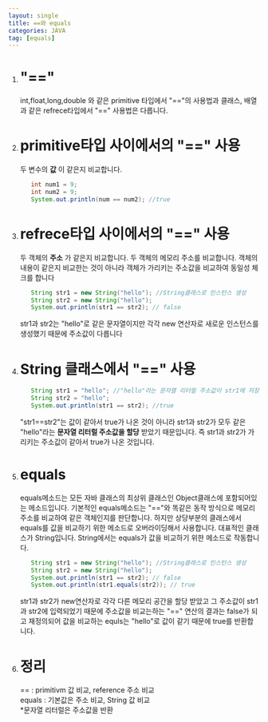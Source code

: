 ```yaml
---
layout: single
title: ==와 equals
categories: JAVA
tag: [equals]
---
```


1. # "=="    
   int,float,long,double 와 같은 primitive 타입에서 "=="의 사용법과 클래스, 배열과 같은 refrece타입에서 "==" 사용법은 다릅니다.
1. # primitive타입 사이에서의 "==" 사용
   두 변수의 __값__ 이 같은지 비교합니다.
   ```java
      int num1 = 9;
      int num2 = 9;
      System.out.println(num == num2); //true
   ```
1. # refrece타입 사이에서의 "==" 사용
   두 객체의 __주소__ 가 같은지 비교합니다. 두 객체의 메모리 주소를 비교합니다. 객체의 내용이 같은지 비교한는 것이 아니라 객체가 가리키는 주소값을 비교하여 동일성 체크를 합니다
   ```java
      String str1 = new String("hello"); //String클래스로 인스턴스 생성
      String str2 = new String("hello");
      System.out.println(str1 == str2); // false
   ```
   str1과 str2는 "hello"로 같은 문자열이지만 각각 new 연산자로 새로운 인스턴스를 생성했기 때문에 주소값이 다릅니다
1. # String 클래스에서 "==" 사용
   ```java
      String str1 = "hello"; //"hello"라는 문자열 리터럴 주소값이 str1에 저장
      String str2 = "hello"; 
      System.out.println(str1 == str2); //true
   ```
   "str1==str2"는 값이 같아서 true가 나온 것이 아니라 str1과 str2가 모두 같은 "hello"라는 __문자열 리터럴 주소값을 할당__ 받았기 때문입니다. 즉 str1과 str2가 가리키는 주소값이 같아서 true가 나온 것입니다.
1. # equals
   equals메소드는 모든 자바 클래스의 최상위 클래스인 Object클래스에 포함되어있는 메소드입니다. 기본적인 equals메소드는 "=="와 똑같은 동작 방식으로 메모리 주소를 비교하여 같은 객체인지를 판단합니다. 하지만 상당부분의 클래스에서 equals를 값을 비교하기 위한 메소드로 오버라이딩해서 사용합니다. 대표적인 클래스가 String입니다. String에서는 equals가 값을 비교하기 위한 메소드로 작동합니다.
   ```java
      String str1 = new String("hello"); //String클래스로 인스턴스 생성
      String str2 = new String("hello");
      System.out.println(str1 == str2); // false
      System.out.println(str1.equals(str2)); // true
   ```
   str1과 str2가 new연산자로 각각 다른 메모리 공간을 할당 받았고 그 주소값이 str1과 str2에 입력되었기 때문에 주소값을 비교는하는 "==" 연산의 결과는 false가 되고 재정의되어 값을 비교하는 equls는 "hello"로 값이 같기 때문에 true를 반환합니다.   
1. # 정리
   == : primitivm 값 비교, reference 주소 비교   
   equals : 기본값은 주소 비교, String 값 비교   
   *문자열 리터럴은 주소값을 반환